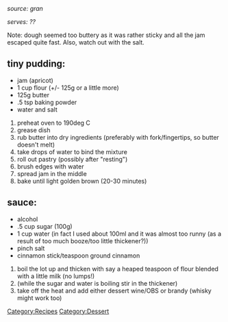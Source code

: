 *source: gran*

*serves: ??*

Note: dough seemed too buttery as it was rather sticky and all the jam
escaped quite fast. Also, watch out with the salt.

tiny pudding:
-------------

-   jam (apricot)
-   1 cup flour (+/- 125g or a little more)
-   125g butter
-   .5 tsp baking powder
-   water and salt

1.  preheat oven to 190deg C
2.  grease dish
3.  rub butter into dry ingredients (preferably with fork/fingertips, so
    butter doesn't melt)
4.  take drops of water to bind the mixture
5.  roll out pastry (possibly after "resting")
6.  brush edges with water
7.  spread jam in the middle
8.  bake until light golden brown (20-30 minutes)

sauce:
------

-   alcohol
-   .5 cup sugar (100g)
-   1 cup water (in fact I used about 100ml and it was almost too runny
    (as a result of too much booze/too little thickener?))
-   pinch salt
-   cinnamon stick/teaspoon ground cinnamon

1.  boil the lot up and thicken with say a heaped teaspoon of flour
    blended with a little milk (no lumps!)
2.  (while the sugar and water is boiling stir in the thickener)
3.  take off the heat and add either dessert wine/OBS or brandy (whisky
    might work too)

<Category:Recipes> <Category:Dessert>

